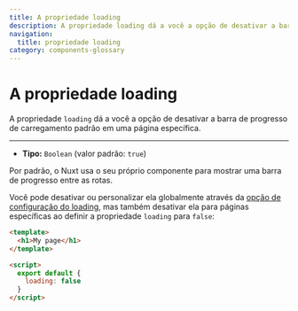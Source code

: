 ```yaml
---
title: A propriedade loading
description: A propriedade loading dá a você a opção de desativar a barra de progresso de carregamento padrão em uma página específica.
navigation:
  title: propriedade loading
category: components-glossary
---
```

# A propriedade loading

A propriedade `loading` dá a você a opção de desativar a barra de progresso de carregamento padrão em uma página específica.

---

- **Tipo:** `Boolean` (valor padrão: `true`)

Por padrão, o Nuxt usa o seu próprio componente para mostrar uma barra de progresso entre as rotas.

Você pode desativar ou personalizar ela globalmente através da [opção de configuração do loading](/docs/configuration-glossary/configuration-loading), mas também desativar ela para páginas específicas ao definir a propriedade `loading` para `false`:

```html
<template>
  <h1>My page</h1>
</template>

<script>
  export default {
    loading: false
  }
</script>
```
